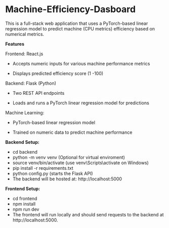 # Machine-Efficiency-Dasboard
This is a full-stack web application that uses a PyTorch-based linear regression model to predict machine (CPU metrics) efficiency based on numerical metrics.

**Features**

Frontend: React.js

  - Accepts numeric inputs for various machine performance metrics
  
  - Displays predicted efficiency score (1 -100)

Backend: Flask (Python)

  - Two REST API endpoints
  
  - Loads and runs a PyTorch linear regression model for predictions

Machine Learning:

  - PyTorch-based linear regression model
  
  - Trained on numeric data to predict machine performance


**Backend Setup:**
  - cd backend
  - python -m venv venv (Optional for virtual enviroment)
  - source venv/bin/activate (use venv\Scripts\activate on Windows)
  - pip install -r requirements.txt
  - python config.py (starts the Flask API)
  - The backend will be hosted at: http://localhost:5000

**Frontend Setup:**
  - cd frontend
  - npm install
  - npm run dev
  - The frontend will run locally and should send requests to the backend at http://localhost:5000.
